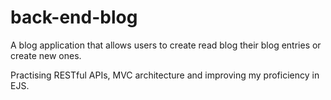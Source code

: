 # back-end-blog

A blog application that allows users to create read blog their blog entries or create new ones.

Practising RESTful APIs, MVC architecture and improving my proficiency in EJS.
